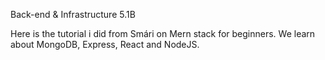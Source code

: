 Back-end & Infrastructure 5.1B

Here is the tutorial i did from Smári on Mern stack for beginners.
We learn about MongoDB, Express, React and NodeJS.
